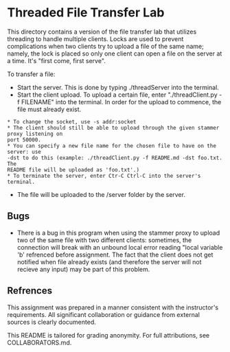 # Threaded File Transfer Lab

This directory contains a version of the file transfer lab that utilizes
threading to handle multiple clients. Locks are used to prevent complications
when two clients try to upload a file of the same name; namely, the lock is
placed so only one client can open a file on the server at a time. It's "first
come, first serve".

To transfer a file:
* Start the server. This is done by typing ./threadServer into the terminal.
* Start the client upload. To upload a certain file, enter "./threadClient.py -f
FILENAME" into the terminal. In order for the upload to commence, the file
must already exist.
~~~
* To change the socket, use -s addr:socket
* The client should still be able to upload through the given stammer proxy listening on
port 50000.
* You can specify a new file name for the chosen file to have on the server: use
-dst to do this (example: ./threadClient.py -f README.md -dst foo.txt. The
README file will be uploaded as 'foo.txt'.)
* To terminate the server, enter Ctr-C Ctrl-C into the server's terminal.
~~~
* The file will be uploaded to the /server folder by the server.

## Bugs
* There is a bug in this program when using the stammer proxy to upload
two of the same file with two different clients: sometimes, the connection will break with an unbound
local error reading "local variable 'b' refrenced before assignment. The fact
that the client does not get notified when file already exists (and therefore
the server will not recieve any input) may be part of this problem.


## Refrences

This assignment was prepared in a manner consistent with the instructor's
requirements. All significant collaboration or guidance from external sources
is clearly documented.

This README is tailored for grading anonymity. For full attributions, see
COLLABORATORS.md.

